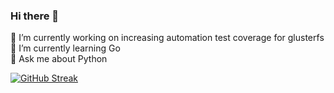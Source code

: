 ### Hi there 👋

<!--
**kshithijiyer/kshithijiyer** is a ✨ _special_ ✨ repository because its `README.md` (this file) appears on your GitHub profile.

Here are some ideas to get you started:

- 🔭 I’m currently working on ...
- 🌱 I’m currently learning ...
- 👯 I’m looking to collaborate on ...
- 🤔 I’m looking for help with ...
- 💬 Ask me about ...
- 📫 How to reach me: ...
- 😄 Pronouns: ...
- ⚡ Fun fact: ...
-->

🔭 I’m currently working on increasing automation test coverage for glusterfs <br>
🌱 I’m currently learning Go <br>
💬 Ask me about Python

[![GitHub Streak](http://github-readme-streak-stats.herokuapp.com?user=kshithijyer&theme=dark&background=000000)](https://git.io/streak-stats)
